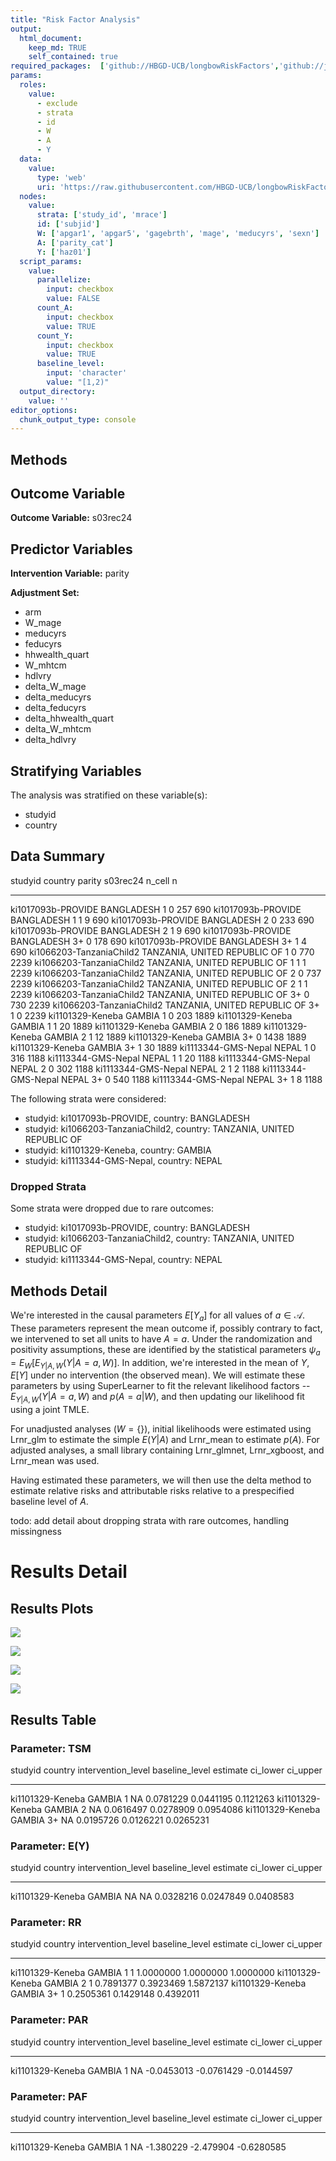 ```yaml
---
title: "Risk Factor Analysis"
output: 
  html_document:
    keep_md: TRUE
    self_contained: true
required_packages:  ['github://HBGD-UCB/longbowRiskFactors','github://jeremyrcoyle/skimr@vector_types', 'github://tlverse/delayed']
params:
  roles:
    value:
      - exclude
      - strata
      - id
      - W
      - A
      - Y
  data: 
    value: 
      type: 'web'
      uri: 'https://raw.githubusercontent.com/HBGD-UCB/longbowRiskFactors/master/inst/sample_data/birthwt_data.rdata'
  nodes:
    value:
      strata: ['study_id', 'mrace']
      id: ['subjid']
      W: ['apgar1', 'apgar5', 'gagebrth', 'mage', 'meducyrs', 'sexn']
      A: ['parity_cat']
      Y: ['haz01']
  script_params:
    value:
      parallelize:
        input: checkbox
        value: FALSE
      count_A:
        input: checkbox
        value: TRUE
      count_Y:
        input: checkbox
        value: TRUE        
      baseline_level:
        input: 'character'
        value: "[1,2)"
  output_directory:
    value: ''
editor_options: 
  chunk_output_type: console
---
```








## Methods
## Outcome Variable

**Outcome Variable:** s03rec24

## Predictor Variables

**Intervention Variable:** parity

**Adjustment Set:**

* arm
* W_mage
* meducyrs
* feducyrs
* hhwealth_quart
* W_mhtcm
* hdlvry
* delta_W_mage
* delta_meducyrs
* delta_feducyrs
* delta_hhwealth_quart
* delta_W_mhtcm
* delta_hdlvry

## Stratifying Variables

The analysis was stratified on these variable(s):

* studyid
* country

## Data Summary

studyid                    country                        parity    s03rec24   n_cell      n
-------------------------  -----------------------------  -------  ---------  -------  -----
ki1017093b-PROVIDE         BANGLADESH                     1                0      257    690
ki1017093b-PROVIDE         BANGLADESH                     1                1        9    690
ki1017093b-PROVIDE         BANGLADESH                     2                0      233    690
ki1017093b-PROVIDE         BANGLADESH                     2                1        9    690
ki1017093b-PROVIDE         BANGLADESH                     3+               0      178    690
ki1017093b-PROVIDE         BANGLADESH                     3+               1        4    690
ki1066203-TanzaniaChild2   TANZANIA, UNITED REPUBLIC OF   1                0      770   2239
ki1066203-TanzaniaChild2   TANZANIA, UNITED REPUBLIC OF   1                1        1   2239
ki1066203-TanzaniaChild2   TANZANIA, UNITED REPUBLIC OF   2                0      737   2239
ki1066203-TanzaniaChild2   TANZANIA, UNITED REPUBLIC OF   2                1        1   2239
ki1066203-TanzaniaChild2   TANZANIA, UNITED REPUBLIC OF   3+               0      730   2239
ki1066203-TanzaniaChild2   TANZANIA, UNITED REPUBLIC OF   3+               1        0   2239
ki1101329-Keneba           GAMBIA                         1                0      203   1889
ki1101329-Keneba           GAMBIA                         1                1       20   1889
ki1101329-Keneba           GAMBIA                         2                0      186   1889
ki1101329-Keneba           GAMBIA                         2                1       12   1889
ki1101329-Keneba           GAMBIA                         3+               0     1438   1889
ki1101329-Keneba           GAMBIA                         3+               1       30   1889
ki1113344-GMS-Nepal        NEPAL                          1                0      316   1188
ki1113344-GMS-Nepal        NEPAL                          1                1       20   1188
ki1113344-GMS-Nepal        NEPAL                          2                0      302   1188
ki1113344-GMS-Nepal        NEPAL                          2                1        2   1188
ki1113344-GMS-Nepal        NEPAL                          3+               0      540   1188
ki1113344-GMS-Nepal        NEPAL                          3+               1        8   1188


The following strata were considered:

* studyid: ki1017093b-PROVIDE, country: BANGLADESH
* studyid: ki1066203-TanzaniaChild2, country: TANZANIA, UNITED REPUBLIC OF
* studyid: ki1101329-Keneba, country: GAMBIA
* studyid: ki1113344-GMS-Nepal, country: NEPAL

### Dropped Strata

Some strata were dropped due to rare outcomes:

* studyid: ki1017093b-PROVIDE, country: BANGLADESH
* studyid: ki1066203-TanzaniaChild2, country: TANZANIA, UNITED REPUBLIC OF
* studyid: ki1113344-GMS-Nepal, country: NEPAL

## Methods Detail

We're interested in the causal parameters $E[Y_a]$ for all values of $a \in \mathcal{A}$. These parameters represent the mean outcome if, possibly contrary to fact, we intervened to set all units to have $A=a$. Under the randomization and positivity assumptions, these are identified by the statistical parameters $\psi_a=E_W[E_{Y|A,W}(Y|A=a,W)]$.  In addition, we're interested in the mean of $Y$, $E[Y]$ under no intervention (the observed mean). We will estimate these parameters by using SuperLearner to fit the relevant likelihood factors -- $E_{Y|A,W}(Y|A=a,W)$ and $p(A=a|W)$, and then updating our likelihood fit using a joint TMLE.

For unadjusted analyses ($W=\{\}$), initial likelihoods were estimated using Lrnr_glm to estimate the simple $E(Y|A)$ and Lrnr_mean to estimate $p(A)$. For adjusted analyses, a small library containing Lrnr_glmnet, Lrnr_xgboost, and Lrnr_mean was used.

Having estimated these parameters, we will then use the delta method to estimate relative risks and attributable risks relative to a prespecified baseline level of $A$.

todo: add detail about dropping strata with rare outcomes, handling missingness







# Results Detail

## Results Plots
![](/tmp/cdc439ec-4fb5-42e5-9bbf-f2aed870d217/REPORT_files/figure-html/plot_tsm-1.png)<!-- -->

![](/tmp/cdc439ec-4fb5-42e5-9bbf-f2aed870d217/REPORT_files/figure-html/plot_rr-1.png)<!-- -->



![](/tmp/cdc439ec-4fb5-42e5-9bbf-f2aed870d217/REPORT_files/figure-html/plot_paf-1.png)<!-- -->

![](/tmp/cdc439ec-4fb5-42e5-9bbf-f2aed870d217/REPORT_files/figure-html/plot_par-1.png)<!-- -->

## Results Table

### Parameter: TSM


studyid            country   intervention_level   baseline_level     estimate    ci_lower    ci_upper
-----------------  --------  -------------------  ---------------  ----------  ----------  ----------
ki1101329-Keneba   GAMBIA    1                    NA                0.0781229   0.0441195   0.1121263
ki1101329-Keneba   GAMBIA    2                    NA                0.0616497   0.0278909   0.0954086
ki1101329-Keneba   GAMBIA    3+                   NA                0.0195726   0.0126221   0.0265231


### Parameter: E(Y)


studyid            country   intervention_level   baseline_level     estimate    ci_lower    ci_upper
-----------------  --------  -------------------  ---------------  ----------  ----------  ----------
ki1101329-Keneba   GAMBIA    NA                   NA                0.0328216   0.0247849   0.0408583


### Parameter: RR


studyid            country   intervention_level   baseline_level     estimate    ci_lower    ci_upper
-----------------  --------  -------------------  ---------------  ----------  ----------  ----------
ki1101329-Keneba   GAMBIA    1                    1                 1.0000000   1.0000000   1.0000000
ki1101329-Keneba   GAMBIA    2                    1                 0.7891377   0.3923469   1.5872137
ki1101329-Keneba   GAMBIA    3+                   1                 0.2505361   0.1429148   0.4392011


### Parameter: PAR


studyid            country   intervention_level   baseline_level      estimate     ci_lower     ci_upper
-----------------  --------  -------------------  ---------------  -----------  -----------  -----------
ki1101329-Keneba   GAMBIA    1                    NA                -0.0453013   -0.0761429   -0.0144597


### Parameter: PAF


studyid            country   intervention_level   baseline_level     estimate    ci_lower     ci_upper
-----------------  --------  -------------------  ---------------  ----------  ----------  -----------
ki1101329-Keneba   GAMBIA    1                    NA                -1.380229   -2.479904   -0.6280585
